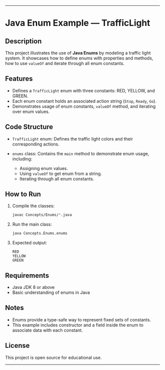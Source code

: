 
---

# Java Enum Example — TrafficLight

## Description

This project illustrates the use of **Java Enums** by modeling a traffic light system. It showcases how to define enums with properties and methods, how to use `valueOf` and iterate through all enum constants.

## Features

* Defines a `TrafficLight` enum with three constants: RED, YELLOW, and GREEN.
* Each enum constant holds an associated action string (`Stop`, `Ready`, `Go`).
* Demonstrates usage of enum constants, `valueOf` method, and iterating over enum values.

## Code Structure

* `TrafficLight` enum: Defines the traffic light colors and their corresponding actions.
* `enums` class: Contains the `main` method to demonstrate enum usage, including:

  * Assigning enum values.
  * Using `valueOf` to get enum from a string.
  * Iterating through all enum constants.

## How to Run

1. Compile the classes:

   ```bash
   javac Concepts/Enums/*.java
   ```

2. Run the main class:

   ```bash
   java Concepts.Enums.enums
   ```

3. Expected output:

   ```
   RED
   YELLOW
   GREEN
   ```

## Requirements

* Java JDK 8 or above
* Basic understanding of enums in Java

## Notes

* Enums provide a type-safe way to represent fixed sets of constants.
* This example includes constructor and a field inside the enum to associate data with each constant.

## License

This project is open source for educational use.

---

